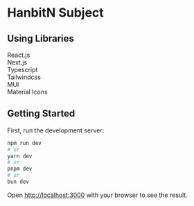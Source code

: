# HanbitN Subject

## Using Libraries

React.js <br />
Next.js <br />
Typescript <br />
Tailwindcss <br />
MUI <br />
Material Icons <br />

## Getting Started

First, run the development server:

```bash
npm run dev
# or
yarn dev
# or
pnpm dev
# or
bun dev
```

Open [http://localhost:3000](http://localhost:3000) with your browser to see the result.
